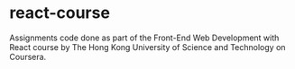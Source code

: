 # react-course
Assignments code done as part of the Front-End Web Development with React course by The Hong Kong University of Science and Technology on Coursera.
